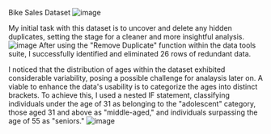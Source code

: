 Bike Sales Dataset
![image](https://github.com/Stran251/excel_project/assets/99199099/0dcdd12c-a48a-4687-9504-a09259edcdeb)


My initial task with this dataset is to uncover and delete any hidden duplicates, setting the stage for a cleaner and more insightful analysis.
![image](https://github.com/Stran251/excel_project/assets/99199099/defa7270-d47c-43e0-b9ab-f81ddbaa86ab)
After using the "Remove Duplicate" function within the data tools suite, I successfully identified and eliminated 26 rows of redundant data.




I noticed that the distribution of ages within the dataset exhibited considerable variability, posing a possible challenge for analaysis later on. A viable to enhance the data's usability is to categorize the ages into distinct brackets. To achieve this, I used a nested IF statement, classifying individuals under the age of 31 as belonging to the "adolescent" category, those aged 31 and above as "middle-aged," and individuals surpassing the age of 55 as "seniors."
![image](https://github.com/Stran251/excel_project/assets/99199099/36748c8b-7d36-41ca-a6a6-78c594d88117)
